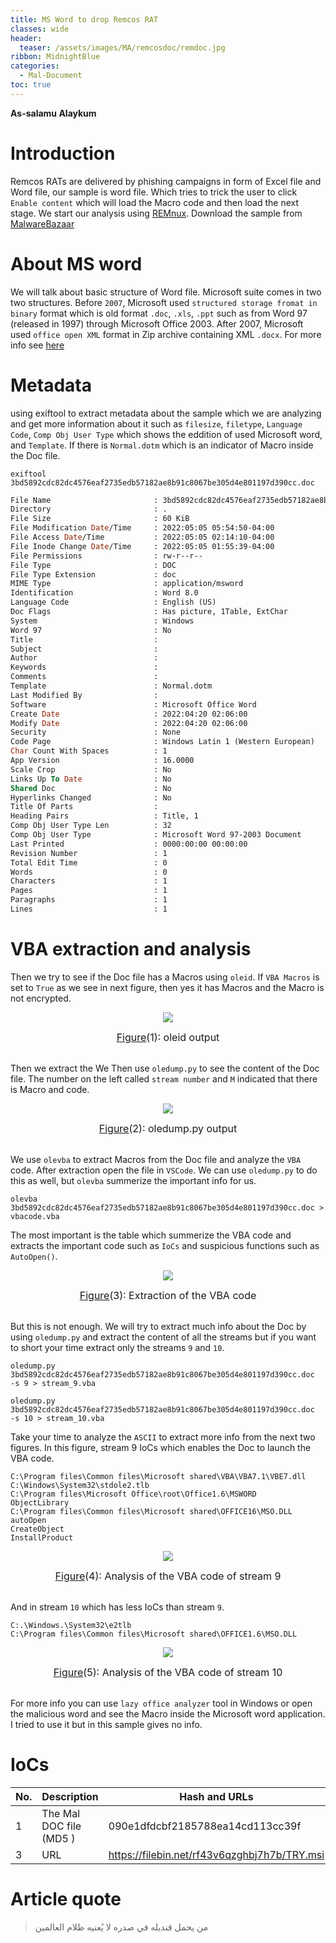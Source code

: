 ```yaml
---
title: MS Word to drop Remcos RAT
classes: wide
header:
  teaser: /assets/images/MA/remcosdoc/remdoc.jpg
ribbon: MidnightBlue
categories:
  - Mal-Document
toc: true
---
```


**As-salamu Alaykum**

# Introduction

Remcos RATs are delivered by phishing campaigns in form of Excel file and Word file, our sample is word file. Which tries to trick the user to click `Enable content` which will load the Macro code and then load the next stage. We start our analysis using [REMnux](https://remnux.org/).
Download the sample from [MalwareBazaar](https://bazaar.abuse.ch/sample/3bd5892cdc82dc4576eaf2735edb57182ae8b91c8067be305d4e801197d390cc/)

# About MS word

We will talk about basic structure of Word file. Microsoft suite comes in two two structures. Before `2007`, Microsoft used `structured storage fromat in binary` format which is old format `.doc`, `.xls`, `.ppt` such as from Word 97 (released in 1997) through Microsoft Office 2003. After 2007, Microsoft used `office open XML` format in Zip archive containing XML `.docx`. For more info see [here](https://docs.fileformat.com/word-processing/doc/)



# Metadata 
using exiftool to extract metadata about the sample which we are analyzing and get more information about it such as `filesize`, `filetype`, `Language Code`, `Comp Obj User Type` which shows the eddition of used Microsoft word, and `Template`. If there is `Normal.dotm` which is an indicator of Macro inside the Doc file. 

`exiftool 3bd5892cdc82dc4576eaf2735edb57182ae8b91c8067be305d4e801197d390cc.doc`

```vb
File Name                       : 3bd5892cdc82dc4576eaf2735edb57182ae8b91c8067be305d4e801197d390cc.doc
Directory                       : .
File Size                       : 60 KiB
File Modification Date/Time     : 2022:05:05 05:54:50-04:00
File Access Date/Time           : 2022:05:05 02:14:10-04:00
File Inode Change Date/Time     : 2022:05:05 01:55:39-04:00
File Permissions                : rw-r--r--
File Type                       : DOC
File Type Extension             : doc
MIME Type                       : application/msword
Identification                  : Word 8.0
Language Code                   : English (US)
Doc Flags                       : Has picture, 1Table, ExtChar
System                          : Windows
Word 97                         : No
Title                           : 
Subject                         : 
Author                          : 
Keywords                        : 
Comments                        : 
Template                        : Normal.dotm
Last Modified By                : 
Software                        : Microsoft Office Word
Create Date                     : 2022:04:20 02:06:00
Modify Date                     : 2022:04:20 02:06:00
Security                        : None
Code Page                       : Windows Latin 1 (Western European)
Char Count With Spaces          : 1
App Version                     : 16.0000
Scale Crop                      : No
Links Up To Date                : No
Shared Doc                      : No
Hyperlinks Changed              : No
Title Of Parts                  : 
Heading Pairs                   : Title, 1
Comp Obj User Type Len          : 32
Comp Obj User Type              : Microsoft Word 97-2003 Document
Last Printed                    : 0000:00:00 00:00:00
Revision Number                 : 1
Total Edit Time                 : 0
Words                           : 0
Characters                      : 1
Pages                           : 1
Paragraphs                      : 1
Lines                           : 1

```

# VBA extraction and analysis

Then we try to see if the Doc file has a Macros using `oleid`. If `VBA Macros` is set to `True` as we see in next figure, then yes it has Macros and the Macro is not encrypted. 
<p align="center">
  <img src="/assets/images/MA/remcosdoc/1.png" />
</p>
<center><font size="3"> <u>Figure</u>(1): oleid output<u></u> </font></center>
<br>

Then we extract the 
We Then use `oledump.py` to see the content of the Doc file. The number on the left called `stream number` and `M` indicated that there is Macro and code. 
<p align="center">
  <img src="/assets/images/MA/remcosdoc/2.png" />
</p>
<center><font size="3"> <u>Figure</u>(2): oledump.py output<u></u> </font></center>
<br>

We use `olevba` to extract Macros from the Doc file and analyze the `VBA` code. After extraction open the file in `VSCode`. We can use `oledump.py` to do this as well, but `olevba` summerize the important info for us.

`olevba 3bd5892cdc82dc4576eaf2735edb57182ae8b91c8067be305d4e801197d390cc.doc > vbacode.vba`

The most important is the table which summerize the VBA code and extracts the important code such as `IoCs` and suspicious functions such as `AutoOpen()`.
<p align="center">
  <img src="/assets/images/MA/remcosdoc/3.png" />
</p>
<center><font size="3"> <u>Figure</u>(3): Extraction of the VBA code<u></u> </font></center>
<br>

But this is not enough. We will try to extract much info about the Doc by using `oledump.py` and extract the content of all the streams but if you want to short your time extract only the streams `9` and `10`. 

`oledump.py 3bd5892cdc82dc4576eaf2735edb57182ae8b91c8067be305d4e801197d390cc.doc  -s 9 > stream_9.vba`

`oledump.py 3bd5892cdc82dc4576eaf2735edb57182ae8b91c8067be305d4e801197d390cc.doc  -s 10 > stream_10.vba`

Take your time to analyze the `ASCII` to extract more info from the next two figures.
In this figure, stream 9 IoCs which enables the Doc to launch the VBA code.

```
C:\Program files\Common files\Microsoft shared\VBA\VBA7.1\VBE7.dll
C:\Windows\System32\stdole2.tlb
C:\Program files\Microsoft Office\root\Office1.6\MSWORD
ObjectLibrary
C:\Program files\Common files\Microsoft shared\OFFICE16\MSO.DLL
autoOpen
CreateObject
InstallProduct
``` 
<p align="center">
  <img src="/assets/images/MA/remcosdoc/4.png" />
</p>
<center><font size="3"> <u>Figure</u>(4): Analysis of the VBA code of stream 9 <u></u> </font></center>
<br>

And in stream `10` which has less IoCs than stream `9`.

```
C:.\Windows.\System32\e2tlb
C:\Program files\Common files\Microsoft shared\OFFICE1.6\MSO.DLL
```
<p align="center">
  <img src="/assets/images/MA/remcosdoc/5.png" />
</p>
<center><font size="3"> <u>Figure</u>(5): Analysis of the VBA code of stream 10 <u></u> </font></center>
<br>

For more info you can use `lazy office analyzer` tool in Windows or open the malicious word and see the Macro inside the Microsoft word application. I tried to use it but in this sample gives no info.

# IoCs

| No.  | Description             | Hash and URLs                                                |
| :--- | ----------------------- | ------------------------------------------------------------ |
| 1    | The Mal DOC file (MD5 ) |  090e1dfdcbf2185788ea14cd113cc39f                            |
| 3    | URL                     |  https://filebin.net/rf43v6qzghbj7h7b/TRY.msi                |


# Article quote

> من يحمل قنديله في صدره لا يُعنيه ظلام العالمين



